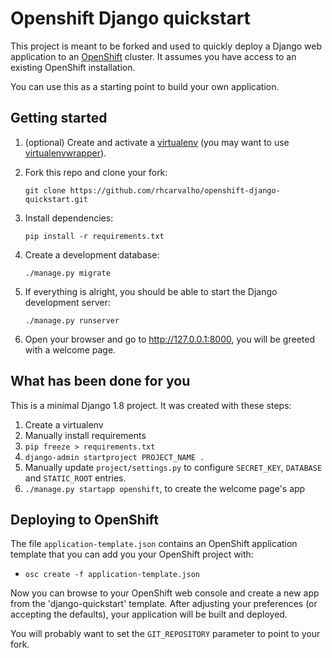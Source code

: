 # Openshift Django quickstart

This project is meant to be forked and used to quickly deploy a Django web application to an [OpenShift](https://github.com/openshift/origin) cluster.
It assumes you have access to an existing OpenShift installation.

You can use this as a starting point to build your own application.

## Getting started

1. (optional) Create and activate a [virtualenv](https://virtualenv.pypa.io/) (you may want to use [virtualenvwrapper](http://virtualenvwrapper.readthedocs.org/)).

2. Fork this repo and clone your fork:

    `git clone https://github.com/rhcarvalho/openshift-django-quickstart.git`

3. Install dependencies:

    `pip install -r requirements.txt`

4. Create a development database:

    `./manage.py migrate`

4. If everything is alright, you should be able to start the Django development server:

    `./manage.py runserver`

5. Open your browser and go to http://127.0.0.1:8000, you will be greeted with a welcome page.

## What has been done for you

This is a minimal Django 1.8 project. It was created with these steps:

1. Create a virtualenv
2. Manually install requirements
3. `pip freeze > requirements.txt`
4. `django-admin startproject PROJECT_NAME .`
3. Manually update `project/settings.py` to configure `SECRET_KEY`, `DATABASE` and `STATIC_ROOT` entries.
4. `./manage.py startapp openshift`, to create the welcome page's app

## Deploying to OpenShift

The file `application-template.json` contains an OpenShift application template that you can add you your OpenShift project with:

* `osc create -f application-template.json`

Now you can browse to your OpenShift web console and create a new app from the 'django-quickstart' template.
After adjusting your preferences (or accepting the defaults), your application will be built and deployed.

You will probably want to set the `GIT_REPOSITORY` parameter to point to your fork.
